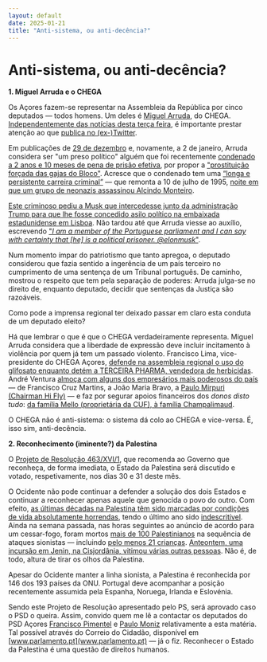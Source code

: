 ```yaml
---
layout: default
date: 2025-01-21
title: "Anti-sistema, ou anti-decência?"
---
```

# Anti-sistema, ou anti-decência?

__1. Miguel Arruda e o CHEGA__

Os Açores fazem-se representar na Assembleia da República por cinco deputados — todos homens.
Um deles é [Miguel Arruda](https://www.parlamento.pt/DeputadoGP/Paginas/Biografia.aspx?BID=8660), do CHEGA.
[Independentemente das notícias desta terça feira](https://acores.rtp.pt/politica/miguel-arruda-esta-a-ser-investigado-por-crimes-contra-o-patrimonio/), é importante prestar atenção ao que [publica no (ex-)Twitter](https://x.com/miguelarrudapt).

Em publicações de [29 de dezembro](https://x.com/miguelarrudapt/status/1873473879764881418) e, novamente, a 2 de janeiro, Arruda considera ser "um preso político" alguém que foi recentemente [condenado a 2 anos e 10 meses de pena de prisão efetiva](https://pt.euronews.com/2024/05/07/neonazi-condenado-a-dois-anos-e-dez-meses-de-prisao-efetiva-por-incitar-ao-odio-contra-mul), por propor a ["prostituição forçada das gajas do Bloco"](https://archive.ph/mCeht). Acresce que o condenado tem uma [“longa e persistente carreira criminal”](https://observador.pt/2024/05/07/mario-machado-condenado-a-dois-anos-e-10-meses-de-prisao-efetiva/) — que remonta a 10 de julho de 1995, [noite em que um grupo de neonazis assassinou Alcindo Monteiro](https://pt.wikipedia.org/wiki/Alcindo_Monteiro).

[Este criminoso pediu a Musk que intercedesse junto da administração Trump para que lhe fosse concedido asilo político na embaixada estadunidense em Lisboa](https://archive.ph/mCeht). Não tardou até que Arruda viesse ao auxílio, escrevendo ["_I am a member of the Portuguese parliament and I can say with certainty that [he] is a political prisoner. @elonmusk_"](https://x.com/miguelarrudapt/status/1874908349164376569). 

Num momento ímpar do patriotismo que tanto apregoa, o deputado considerou que fazia sentido a ingerência de um país terceiro no cumprimento de uma sentença de um Tribunal português. De caminho, mostrou o respeito que tem pela separação de poderes: Arruda julga-se no direito de, enquanto deputado, decidir que sentenças da Justiça são razoáveis.

Como pode a imprensa regional ter deixado passar em claro esta conduta de um deputado eleito?

Há que lembrar o que é que o CHEGA verdadeiramente representa. Miguel Arruda considera que a liberdade de expressão deve incluir incitamento à violência por quem já tem um passado violento. Francisco Lima, vice-presidente do CHEGA Açores, [defende na assembleia regional o uso do glifosato enquanto detém a TERCEIRA PHARMA, vendedora de herbicidas](https://acores.rtp.pt/politica/debate-glifosato-participacao-de-francisco-lima-do-chega-configura-promiscuidade-entre-politica-e-os-negocios-de-acordo/). André Ventura [almoça com alguns dos empresários mais poderosos do país](https://visao.pt/atualidade/politica/2020-07-23-grande-investigacao-os-empresarios-e-as-redes-que-apoiam-ventura/) — de Francisco Cruz Martins, a João Maria Bravo, a [Paulo Mirpuri (Chairman  Hi Fly)](https://hifly.aero/about/) — e faz por segurar apoios financeiros dos _donos disto tudo_: [da família Mello (proprietária da CUF), à família Champalimaud](https://www.sabado.pt/portugal/detalhe/familias-mello-e-champalimaud-financiaram-o-chega-em-2021).

O CHEGA não é anti-sistema: o sistema dá colo ao CHEGA e vice-versa. É, isso sim, anti-decência.

__2. Reconhecimento (iminente?) da Palestina__

O [Projeto de Resolução 463/XVI/1](https://www.parlamento.pt/ActividadeParlamentar/Paginas/DetalheIniciativa.aspx?BID=304363), que recomenda ao Governo que reconheça, de forma imediata, o Estado da Palestina será discutido e votado, respetivamente, nos dias 30 e 31 deste mês.

O Ocidente não pode continuar a defender a solução dos dois Estados e continuar a reconhecer apenas aquele que genocida o povo do outro.
Com efeito, [as últimas décadas na Palestina têm sido marcadas por condições de vida absolutamente horrendas](https://mesquita.xyz/2024/10/10/um-ano-genocidio.html), tendo o último ano sido [indescritível](https://mesquita.xyz/2024/10/30/gaza-fome.html). Ainda na semana passada, nas horas seguintes ao anúncio de acordo para um cessar-fogo, foram mortos [mais de 100 Palestinianos](https://www.aljazeera.com/gallery/2025/1/17/more-than-100-people-killed-in-gaza-since-truce-deal) na sequência de ataques sionistas — incluindo [pelo menos 21 crianças](https://www.aljazeera.com/news/liveblog/2025/1/16/live-celebrations-in-gaza-as-israel-hamas-reach-ceasefire-deal). [Anteontem, uma incursão em Jenin, na Cisjordânia, vitimou várias outras pessoas](https://www.theguardian.com/world/2025/jan/21/israeli-security-forces-launch-operation-in-west-bank-city-of-jenin). Não é, de todo, altura de tirar os olhos da Palestina.

Apesar do Ocidente manter a linha sionista, a Palestina é reconhecida por 146 dos 193 países da ONU. Portugal deve acompanhar a posição recentemente assumida pela Espanha,
Noruega, Irlanda e Eslovénia.

Sendo este Projeto de Resolução apresentado pelo PS, será aprovado caso o PSD o queira. Assim, convido quem me lê a contactar os deputados do PSD Açores  [Francisco Pimentel](https://www.parlamento.pt/DeputadoGP/Paginas/EmailDeputado.aspx?BID=7351) e [Paulo Moniz](https://www.parlamento.pt/DeputadoGP/Paginas/EmailDeputado.aspx?BID=6537) relativamente a esta matéria. Tal possível através do Correio do Cidadão, disponível em [www.parlamento.pt](www.parlamento.pt) — já o fiz. Reconhecer o Estado da Palestina é uma questão de direitos humanos.
